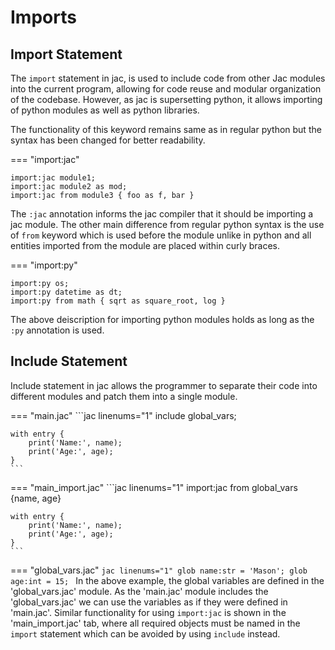 # Imports

<!-- ## Import Statement
Describe how to import jac module into other jac files
import vs include
Give an example for both.

## Import python module
import:py example. -->

## Import Statement

The ```import``` statement in jac, is used to include code from other Jac modules into the current program, allowing for code reuse and modular organization of the codebase. However, as jac is supersetting python, it allows importing of python modules as well as python libraries.

The functionality of this keyword remains same as in regular python but the syntax has been changed for better readability.

=== "import:jac"
```jac linenums="1"
import:jac module1;
import:jac module2 as mod;
import:jac from module3 { foo as f, bar }
```

The ```:jac``` annotation informs the jac compiler that it should be importing a jac module. The other main difference from regular python syntax is the use of ```from``` keyword which is used before the module unlike in python and all entities imported from the module are placed within curly braces.

=== "import:py"
```jac linenums="1"
import:py os;
import:py datetime as dt;
import:py from math { sqrt as square_root, log }
```

The above deiscription for importing python modules holds as long as the ```:py``` annotation is used.

## Include Statement

Include statement in jac allows the programmer to separate their code into different modules and patch them into a single module.

=== "main.jac"
    ```jac linenums="1"
    include global_vars;

    with entry {
        print('Name:', name);
        print('Age:', age);
    }
    ```
=== "main_import.jac"
    ```jac linenums="1"
    import:jac from global_vars {name, age}

    with entry {
        print('Name:', name);
        print('Age:', age);
    }
    ```
=== "global_vars.jac"
    ```jac linenums="1"
    glob name:str = 'Mason';
    glob age:int = 15;
    ```
In the above example, the global variables are defined in the 'global_vars.jac' module. As the 'main.jac' module includes the 'global_vars.jac' we can use the variables as if they were defined in 'main.jac'. Similar functionality for using ```import:jac``` is shown in the 'main_import.jac' tab, where all required objects must be named in the `import` statement which can be avoided by using `include` instead.